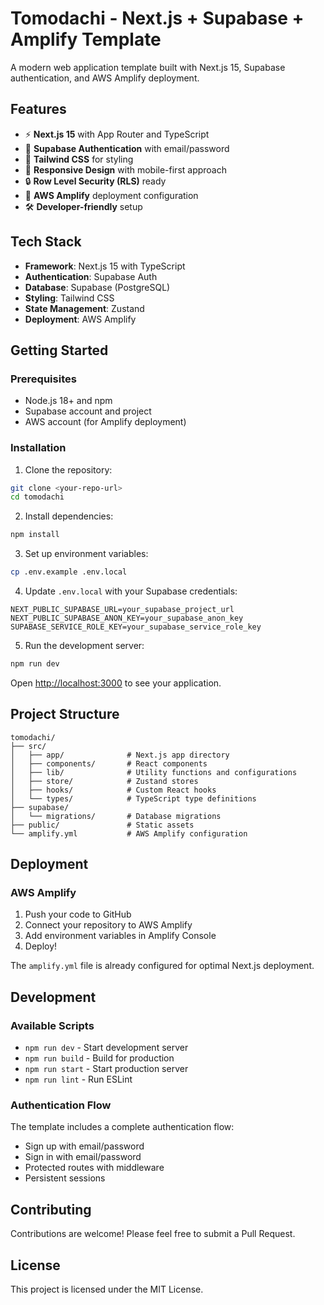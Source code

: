 # Tomodachi - Next.js + Supabase + Amplify Template

A modern web application template built with Next.js 15, Supabase authentication, and AWS Amplify deployment.

## Features

- ⚡ **Next.js 15** with App Router and TypeScript
- 🔐 **Supabase Authentication** with email/password
- 💅 **Tailwind CSS** for styling
- 📱 **Responsive Design** with mobile-first approach
- 🔒 **Row Level Security (RLS)** ready
- 🚀 **AWS Amplify** deployment configuration
- 🛠️ **Developer-friendly** setup

## Tech Stack

- **Framework**: Next.js 15 with TypeScript
- **Authentication**: Supabase Auth
- **Database**: Supabase (PostgreSQL)
- **Styling**: Tailwind CSS
- **State Management**: Zustand
- **Deployment**: AWS Amplify

## Getting Started

### Prerequisites

- Node.js 18+ and npm
- Supabase account and project
- AWS account (for Amplify deployment)

### Installation

1. Clone the repository:
```bash
git clone <your-repo-url>
cd tomodachi
```

2. Install dependencies:
```bash
npm install
```

3. Set up environment variables:
```bash
cp .env.example .env.local
```

4. Update `.env.local` with your Supabase credentials:
```env
NEXT_PUBLIC_SUPABASE_URL=your_supabase_project_url
NEXT_PUBLIC_SUPABASE_ANON_KEY=your_supabase_anon_key
SUPABASE_SERVICE_ROLE_KEY=your_supabase_service_role_key
```

5. Run the development server:
```bash
npm run dev
```

Open [http://localhost:3000](http://localhost:3000) to see your application.

## Project Structure

```
tomodachi/
├── src/
│   ├── app/              # Next.js app directory
│   ├── components/       # React components
│   ├── lib/              # Utility functions and configurations
│   ├── store/            # Zustand stores
│   ├── hooks/            # Custom React hooks
│   └── types/            # TypeScript type definitions
├── supabase/
│   └── migrations/       # Database migrations
├── public/               # Static assets
└── amplify.yml           # AWS Amplify configuration
```

## Deployment

### AWS Amplify

1. Push your code to GitHub
2. Connect your repository to AWS Amplify
3. Add environment variables in Amplify Console
4. Deploy!

The `amplify.yml` file is already configured for optimal Next.js deployment.

## Development

### Available Scripts

- `npm run dev` - Start development server
- `npm run build` - Build for production
- `npm run start` - Start production server
- `npm run lint` - Run ESLint

### Authentication Flow

The template includes a complete authentication flow:
- Sign up with email/password
- Sign in with email/password
- Protected routes with middleware
- Persistent sessions

## Contributing

Contributions are welcome! Please feel free to submit a Pull Request.

## License

This project is licensed under the MIT License.